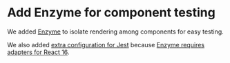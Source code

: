 # Add Enzyme for component testing

We added [Enzyme](https://enzymejs.github.io) to isolate rendering among components for easy testing.

We also added [extra configuration for Jest](./src/setupTests.js) because [Enzyme requires adapters for React
16](https://enzymejs.github.io/enzyme/docs/installation/react-16.html).
